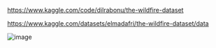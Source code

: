 https://www.kaggle.com/code/dilrabonu/the-wildfire-dataset


https://www.kaggle.com/datasets/elmadafri/the-wildfire-dataset/data

![image](https://github.com/user-attachments/assets/d54009f8-457b-4ad4-ba6a-e00802a130ad)
